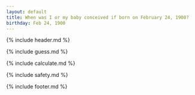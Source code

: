 ```yaml
---
layout: default
title: When was I or my baby conceived if born on February 24, 1900?
birthday: Feb 24, 1900
---
```


{% include header.md %}

{% include guess.md %}

{% include calculate.md %}

{% include safety.md %}

{% include footer.md %}



